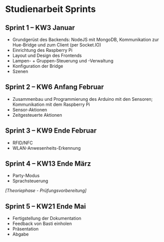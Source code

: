 # Studienarbeit Sprints

## Sprint 1 – KW3 Januar

*   Grundgerüst des Backends: NodeJS mit MongoDB, Kommunikation zur Hue-Bridge und zum Client (per Socket.IO)
*   Einrichtung des Raspberry Pi
*   Layout und Design des Frontends
*   Lampen- + Gruppen-Steuerung und -Verwaltung
*   Konfiguration der Bridge
*   Szenen

## Sprint 2 – KW6 Anfang Februar

*   Zusammenbau und Programmierung des Arduino mit den Sensoren; Kommunikation mit dem Raspberry Pi
*   Sensor-Aktionen
*   Zeitgesteuerte Aktionen

## Sprint 3 – KW9 Ende Februar

*   RFID/NFC
*   WLAN-Anwesenheits-Erkennung

## Sprint 4 – KW13 Ende März

*   Party-Modus
*   Sprachsteuerung

*[Theoriephase - Prüfungsvorbereitung]*

## Sprint 5 – KW21 Ende Mai

*   Fertigstellung der Dokumentation
*   Feedback von Basti einholen
*   Präsentation
*   Abgabe

